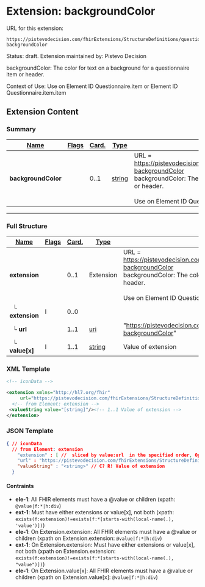 # Extension: backgroundColor

URL for this extension:

```
https://pistevodecision.com/fhirExtensions/StructureDefinitions/questionnaire-backgroundColor
```

Status: draft. Extension maintained by: Pistevo Decision

backgroundColor: The color for text on a background for a questionnaire item or header.

Context of Use: Use on Element ID Questionnaire.item or Element ID Questionnaire.item.item

## Extension Content

### Summary

| [Name](https://hl7.org/fhir/R4/formats.html#table) | [Flags](https://hl7.org/fhir/R4/formats.html#table) | [Card.](https://hl7.org/fhir/R4/formats.html#table) | [Type](https://hl7.org/fhir/R4/formats.html#table)      | [Description & Constraints](https://hl7.org/fhir/R4/formats.html#table)                                                                                                                                                                                                          |
| -------------------------------------------------- | --------------------------------------------------- | --------------------------------------------------- | ------------------------------------------------------- | -------------------------------------------------------------------------------------------------------------------------------------------------------------------------------------------------------------------------------------------------------------------------------- |
| **backgroundColor**                                |                                                     | 0..1                                                | [string](https://hl7.org/fhir/R4/datatypes.html#string) | URL = https://pistevodecision.com/fhirExtensions/StructureDefinitions/questionnaire-backgroundColor<br>backgroundColor: The color for text on a background for a questionnaire item or header.<br><br>Use on Element ID Questionnaire.item or Element ID Questionnaire.item.item |

---

### Full Structure

| [Name](https://hl7.org/fhir/R4/formats.html#table) | [Flags](https://hl7.org/fhir/R4/formats.html#table) | [Card.](https://hl7.org/fhir/R4/formats.html#table) | [Type](https://hl7.org/fhir/R4/formats.html#table)      | [Description & Constraints](https://hl7.org/fhir/R4/formats.html#table)                                                                                                                                                                                                          |
| -------------------------------------------------- | --------------------------------------------------- | --------------------------------------------------- | ------------------------------------------------------- | -------------------------------------------------------------------------------------------------------------------------------------------------------------------------------------------------------------------------------------------------------------------------------- |
| **extension**                                      |                                                     | 0..1                                                | Extension                                               | URL = https://pistevodecision.com/fhirExtensions/StructureDefinitions/questionnaire-backgroundColor<br>backgroundColor: The color for text on a background for a questionnaire item or header.<br><br>Use on Element ID Questionnaire.item or Element ID Questionnaire.item.item |
| &nbsp;&nbsp;└ **extension**                        | I                                                   | 0..0                                                |                                                         |                                                                                                                                                                                                                                                                                  |
| &nbsp;&nbsp;└ **url**                              |                                                     | 1..1                                                | [uri](https://hl7.org/fhir/R4/datatypes.html#uri)       | "https://pistevodecision.com/fhirExtensions/StructureDefinitions/questionnaire-backgroundColor"                                                                                                                                                                                  |
| &nbsp;&nbsp;└ **value[x]**                         | I                                                   | 1..1                                                | [string](https://hl7.org/fhir/R4/datatypes.html#string) | Value of extension                                                                                                                                                                                                                                                               |

### XML Template

```xml
<!-- iconData -->

<extension xmlns="http://hl7.org/fhir"
     url="https://pistevodecision.com/fhirExtensions/StructureDefinitions/questionnaire-backgroundColor" >
  <!-- from Element: extension -->
 <valueString value="[string]"/><!-- 1..1 Value of extension -->
</extension>
```

### JSON Template

```json
{ // iconData
  // from Element: extension
    "extension" : [ //  sliced by value:url  in the specified order, Open ]
    "url" : "https://pistevodecision.com/fhirExtensions/StructureDefinitions/questionnaire-backgroundColor", // R!
    "valueString" : "<string>" // C? R! Value of extension
  }
```

#### Contraints

- **ele-1**: All FHIR elements must have a @value or children (xpath: `@value|f:*|h:div`)
- **ext-1**: Must have either extensions or value[x], not both (xpath: `exists(f:extension)!=exists(f:*[starts-with(local-name(.), 'value')])`)
- **ele-1**: On Extension.extension: All FHIR elements must have a @value or children (xpath on Extension.extension: `@value|f:*|h:div`)
- **ext-1**: On Extension.extension: Must have either extensions or value[x], not both (xpath on Extension.extension: `exists(f:extension)!=exists(f:*[starts-with(local-name(.), "value")])`)
- **ele-1**: On Extension.value[x]: All FHIR elements must have a @value or children (xpath on Extension.value[x]: `@value|f:*|h:div`)

